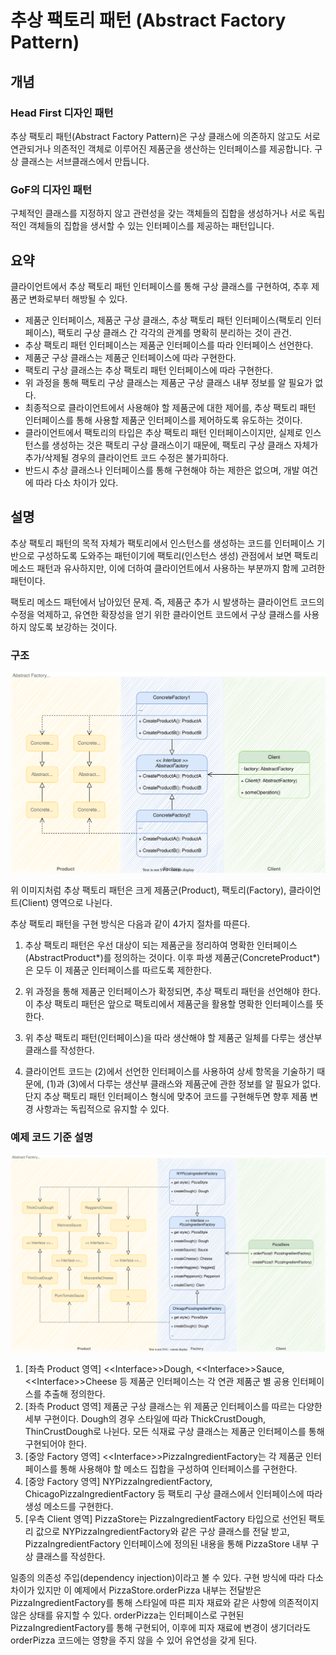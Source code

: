 # 추상 팩토리 패턴 (Abstract Factory Pattern)

## 개념

### Head First 디자인 패턴

추상 팩토리 패턴(Abstract Factory Pattern)은 구상 클래스에 의존하지 않고도 서로 연관되거나 의존적인 객체로 이루어진 제품군을 생산하는 인터페이스를 제공합니다. 구상 클래스는 서브클래스에서 만듭니다.

### GoF의 디자인 패턴

구체적인 클래스를 지정하지 않고 관련성을 갖는 객체들의 집합을 생성하거나 서로 독립적인 객체들의 집합을 생서할 수 있는 인터페이스를 제공하는 패턴입니다.

## 요약

클라이언트에서 추상 팩토리 패턴 인터페이스를 통해 구상 클래스를 구현하여, 추후 제품군 변화로부터 해방될 수 있다.

- 제품군 인터페이스, 제품군 구상 클래스, 추상 팩토리 패턴 인터페이스(팩토리 인터페이스), 팩토리 구상 클래스 간 각각의 관계를 명확히 분리하는 것이 관건.
- 추상 팩토리 패턴 인터페이스는 제품군 인터페이스를 따라 인터페이스 선언한다.
- 제품군 구상 클래스는 제품군 인터페이스에 따라 구현한다.
- 팩토리 구상 클래스는 추상 팩토리 패턴 인터페이스에 따라 구현한다.
- 위 과정을 통해 팩토리 구상 클래스는 제품군 구상 클래스 내부 정보를 알 필요가 없다.
- 최종적으로 클라이언트에서 사용해야 할 제품군에 대한 제어를, 추상 팩토리 패턴 인터페이스를 통해 사용할 제품군 인터페이스를 제어하도록 유도하는 것이다.
- 클라이언트에서 팩토리의 타입은 추상 팩토리 패턴 인터페이스이지만, 실제로 인스턴스를 생성하는 것은 팩토리 구상 클래스이기 때문에, 팩토리 구상 클래스 자체가 추가/삭제될 경우의 클라이언트 코드 수정은 불가피하다.
- 반드시 추상 클래스나 인터페이스를 통해 구현해야 하는 제한은 없으며, 개발 여건에 따라 다소 차이가 있다.

## 설명

추상 팩토리 패턴의 목적 자체가 팩토리에서 인스턴스를 생성하는 코드를 인터페이스 기반으로 구성하도록 도와주는 패턴이기에 팩토리(인스턴스 생성) 관점에서 보면 팩토리 메소드 패턴과 유사하지만, 이에 더하여 클라이언트에서 사용하는 부분까지 함께 고려한 패턴이다.

팩토리 메소드 패턴에서 남아있던 문제. 즉, 제품군 추가 시 발생하는 클라이언트 코드의 수정을 억제하고, 유연한 확장성을 얻기 위한 클라이언트 코드에서 구상 클래스를 사용하지 않도록 보강하는 것이다.

### 구조

<p align="center">
  <img src="../../../assets/abstract_factory_pattern_base.svg" />
</p>

위 이미지처럼 추상 팩토리 패턴은 크게 제품군(Product), 팩토리(Factory), 클라이언트(Client) 영역으로 나뉜다.

추상 팩토리 패턴을 구현 방식은 다음과 같이 4가지 절차를 따른다.

1. 추상 팩토리 패턴은 우선 대상이 되는 제품군을 정리하여 명확한 인터페이스(AbstractProduct*)를 정의하는 것이다. 이후 파생 제품군(ConcreteProduct*)은 모두 이 제품군 인터페이스를 따르도록 제한한다.

2. 위 과정을 통해 제품군 인터페이스가 확정되면, 추상 팩토리 패턴을 선언해야 한다. 이 추상 팩토리 패턴은 앞으로 팩토리에서 제품군을 활용할 명확한 인터페이스를 뜻한다.

3. 위 추상 팩토리 패턴(인터페이스)을 따라 생산해야 할 제품군 일체를 다루는 생산부 클래스를 작성한다.

4. 클라이언트 코드는 (2)에서 선언한 인터페이스를 사용하여 상세 항목을 기술하기 때문에, (1)과 (3)에서 다루는 생산부 클래스와 제품군에 관한 정보를 알 필요가 없다. 단지 추상 팩토리 패턴 인터페이스 형식에 맞추어 코드를 구현해두면 향후 제품 변경 사항과는 독립적으로 유지할 수 있다.

### 예제 코드 기준 설명

<p align="center">
  <img src="../../../assets/abstract_factory_pattern_pizza.svg" />
</p>

1. [좌측 Product 영역] <\<Interface>>Dough, <\<Interface>>Sauce, <\<Interface>>Cheese 등 제품군 인터페이스는 각 연관 제품군 별 공용 인터페이스를 추출해 정의한다.
2. [좌측 Product 영역] 제품군 구상 클래스는 위 제품군 인터페이스를 따르는 다양한 세부 구현이다. Dough의 경우 스타일에 따라 ThickCrustDough, ThinCrustDough로 나뉜다. 모든 식재료 구상 클래스는 제품군 인터페이스를 통해 구현되어야 한다.
3. [중앙 Factory 영역] <\<Interface>>PizzaIngredientFactory는 각 제품군 인터페이스를 통해 사용해야 할 메소드 집합을 구성하여 인터페이스를 구현한다.
4. [중앙 Factory 영역] NYPizzaIngredientFactory, ChicagoPizzaIngredientFactory 등 팩토리 구상 클래스에서 인터페이스에 따라 생성 메소드를 구현한다.
5. [우측 Client 영역] PizzaStore는 PizzaIngredientFactory 타입으로 선언된 팩토리 값으로 NYPizzaIngredientFactory와 같은 구상 클래스를 전달 받고, PizzaIngredientFactory 인터페이스에 정의된 내용을 통해 PizzaStore 내부 구상 클래스를 작성한다.

일종의 의존성 주입(dependency injection)이라고 볼 수 있다. 구현 방식에 따라 다소 차이가 있지만 이 예제에서 PizzaStore.orderPizza 내부는 전달받은
PizzaIngredientFactory를 통해 스타일에 따른 피자 재료와 같은 사항에 의존적이지 않은 상태를 유지할 수 있다.
orderPizza는 인터페이스로 구현된 PizzaIngredientFactory를 통해 구현되어, 이후에 피자 재료에 변경이 생기더라도 orderPizza 코드에는 영향을 주지 않을 수 있어 유연성을 갖게 된다.
